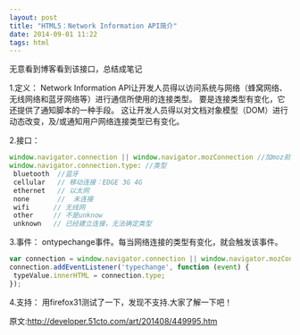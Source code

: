 ```yaml
---
layout: post
title: "HTML5：Network Information API简介"
date: 2014-09-01 11:22
tags: html
---
```

无意看到博客看到该接口，总结成笔记

1.定义：
  Network Information API让开发人员得以访问系统与网络（蜂窝网络、无线网络和蓝牙网络等）进行通信所使用的<span class="stress">连接类型</span>。
  要是连接类型有变化，它还提供了通知脚本的一种手段。
  这让开发人员得以对文档对象模型（DOM）进行动态改变，及/或通知用户网络连接类型已有变化。

<!-- more -->

2.接口：
```javascript
window.navigator.connection || window.navigator.mozConnection //加moz前缀
window.navigator.connection.type: //类型
 bluetooth  //蓝牙
 cellular   // 移动连接：EDGE 3G 4G
 ethernet   // 以太网
 none       //  未连接
 wifi      // 无线网
 other     // 不是unknow
 unknown   // 已经建立连接，无法确定类型
```

3.事件：
  ontypechange事件。每当网络连接的类型有变化，就会触发该事件。
```javascript
var connection = window.navigator.connection || window.navigator.mozConnection || null;   
connection.addEventListener('typechange', function (event) {   
 typeValue.innerHTML = connection.type;   
});   
```

4.支持：
  用firefox31测试了一下，发现不支持.大家了解一下吧！
  
原文:<a href="http://developer.51cto.com/art/201408/449995.htm" target="_blank">http://developer.51cto.com/art/201408/449995.htm</a>
  